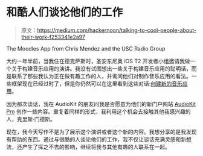 # 和酷人们谈论他们的工作

> 原文：<https://medium.com/hackernoon/talking-to-cool-people-about-their-work-f253341e2a97>

The Moodles App from Chris Mendez and the USC Radio Group

大约一年半前，当我住在德克萨斯时，圣安东尼奥 iOS T2 开发者小组邀请我做一个关于构建音乐应用的演讲。我没有试图想出一些关于构建音乐应用的聪明话，而是联系了那些我认为正在做有趣工作的人，并询问他们对制作音乐应用的看法。一些框架现在已经过时了，但是你仍然可以在这里看到这些对话:[创建新的音乐应用](https://youtu.be/KAXss-zmCsU)。

因为那次谈话，我在 AudioKit 的朋友问我是否愿意为他们的新门户网站 [AudioKit Pro](http://audiokitpro.com) 创作一些内容。重复着同样的形式，我利用这个机会去接触其他我感兴趣的人，克里斯·门德斯。

现在，我今天写作不是为了展示这个演讲或者这个新的内容。我想分享的是我发现有帮助的东西。通过与很酷的人谈论他们的工作，我不仅让谈话充满灵感和新想法，还产生了挥之不去的影响，继续将我与其他有趣的人联系在一起。